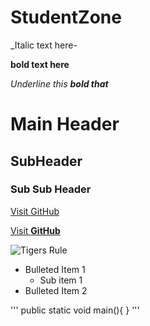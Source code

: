 # StudentZone

_Italic text here-

**bold text here**

_Underline this **bold that**_

# Main Header

## SubHeader

### Sub Sub Header

[Visit GitHub](http://github.com)

[Visit **GitHub**](http://github.com)

![Tigers Rule](link)

- Bulleted Item 1
  - Sub item 1
- Bulleted Item 2

'''
public static void main(){
}
'''

